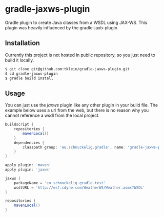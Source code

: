 gradle-jaxws-plugin
===================

Gradle plugin to create Java classes from a WSDL using JAX-WS. This plugin
was heavily influenced by the gradle-jaxb-plugin.

Installation
------------

Currently this project is not hosted in public repository, so you just need to build it locally.

```bash
$ git clone git@github.com:tklein/gradle-jaxws-plugin.git
$ cd gradle-jaxws-plugin
$ gradle build install
```

Usage
-----

You can just use the _jaxws_ plugin like any other plugin in your build file. The example below uses a url from the web, but there is no reason why you cannot reference a wsdl from the local project.

```groovy
buildscript {
	repositories {
		mavenLocal()
	}
	dependencies {
		classpath group: 'eu.schnuckelig.gradle', name: 'gradle-jaxws-plugin', version: '0.1-SNAPSHOT'
	}
}

apply plugin: 'maven'
apply plugin: 'jaxws'

jaxws {
	packageName = 'eu.schnuckelig.gradle.test'
	wsdlURL = 'http://wsf.cdyne.com/WeatherWS/Weather.asmx?WSDL'
}

repositories {
	mavenLocal()
}
```
